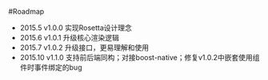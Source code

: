 #Roadmap

* 2015.5 v1.0.0 实现Rosetta设计理念
* 2015.6 v1.0.1 升级核心渲染逻辑
* 2015.7 v1.0.2 升级接口，更易理解和使用
* 2015.10 v1.1.0 支持前后端同构；对接boost-native；修复v1.0.2中嵌套使用组件时事件绑定的bug

